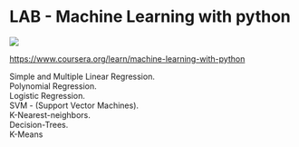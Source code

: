 # LAB - Machine Learning with python     

<img src="https://images.youracclaim.com/size/340x340/images/76326afb-199d-4250-a74f-01bc86dda118/Cognitive%2BClass%2B-%2BData%2BVisual%2Bw%2BPython.png" class="center">   

https://www.coursera.org/learn/machine-learning-with-python    

Simple and Multiple Linear Regression.   
Polynomial Regression.    
Logistic Regression.    
SVM - (Support Vector Machines).   
K-Nearest-neighbors.     
Decision-Trees.   
K-Means   
